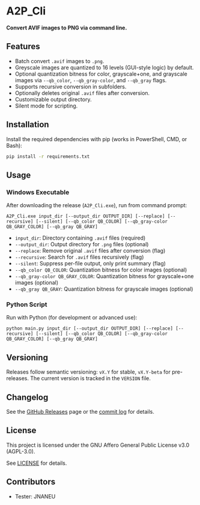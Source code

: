 # A2P_Cli

**Convert AVIF images to PNG via command line.**

## Features
- Batch convert `.avif` images to `.png`.
- Greyscale images are quantized to 16 levels (GUI-style logic) by default.
- Optional quantization bitness for color, grayscale+one, and grayscale images via `--qb_color`, `--qb_gray-color`, and `--qb_gray` flags.
- Supports recursive conversion in subfolders.
- Optionally deletes original `.avif` files after conversion.
- Customizable output directory.
- Silent mode for scripting.

## Installation
Install the required dependencies with pip (works in PowerShell, CMD, or Bash):

```sh
pip install -r requirements.txt
```

## Usage

### Windows Executable
After downloading the release (`A2P_Cli.exe`), run from command prompt:

```
A2P_Cli.exe input_dir [--output_dir OUTPUT_DIR] [--replace] [--recursive] [--silent] [--qb_color QB_COLOR] [--qb_gray-color QB_GRAY_COLOR] [--qb_gray QB_GRAY]
```
- `input_dir`: Directory containing `.avif` files (required)
- `--output_dir`: Output directory for `.png` files (optional)
- `--replace`: Remove original `.avif` files after conversion (flag)
- `--recursive`: Search for `.avif` files recursively (flag)
- `--silent`: Suppress per-file output, only print summary (flag)
- `--qb_color QB_COLOR`: Quantization bitness for color images (optional)
- `--qb_gray-color QB_GRAY_COLOR`: Quantization bitness for grayscale+one images (optional)
- `--qb_gray QB_GRAY`: Quantization bitness for grayscale images (optional)

### Python Script
Run with Python (for development or advanced use):

```
python main.py input_dir [--output_dir OUTPUT_DIR] [--replace] [--recursive] [--silent] [--qb_color QB_COLOR] [--qb_gray-color QB_GRAY_COLOR] [--qb_gray QB_GRAY]
```

## Versioning

Releases follow semantic versioning: `vX.Y` for stable, `vX.Y-beta` for pre-releases. The current version is tracked in the `VERSION` file.

## Changelog
See the [GitHub Releases](https://github.com/Devaste/A2P_Cli/releases) page or the [commit log](https://github.com/Devaste/A2P_Cli/commits/main) for details.

## License
This project is licensed under the GNU Affero General Public License v3.0 (AGPL-3.0).

See [LICENSE](https://www.gnu.org/licenses/agpl-3.0.html) for details.

## Contributors

- Tester: JNANEU
